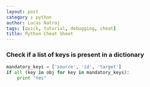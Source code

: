 ```yaml
---
layout: post
category : python
author: Lucas Natraj
tags: [quick, tutorial, debugging, cheat]
title: Python Cheat Sheet
---
```


### Check if a list of keys is present in a dictionary

```Python
mandatory_keys = ['source', 'id', 'target']
if all (key in obj for key in mandatory_keys):
    print "Yes"
```